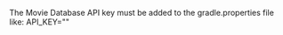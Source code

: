 The Movie Database API key must be added to the gradle.properties file like:
API_KEY="<your api ky>"